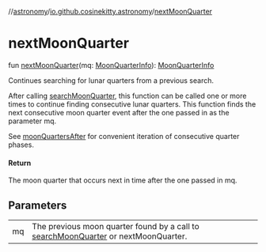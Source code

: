 //[astronomy](../../index.md)/[io.github.cosinekitty.astronomy](index.md)/[nextMoonQuarter](next-moon-quarter.md)

# nextMoonQuarter

fun [nextMoonQuarter](next-moon-quarter.md)(mq: [MoonQuarterInfo](-moon-quarter-info/index.md)): [MoonQuarterInfo](-moon-quarter-info/index.md)

Continues searching for lunar quarters from a previous search.

After calling [searchMoonQuarter](search-moon-quarter.md), this function can be called one or more times to continue finding consecutive lunar quarters. This function finds the next consecutive moon quarter event after the one passed in as the parameter mq.

See [moonQuartersAfter](moon-quarters-after.md) for convenient iteration of consecutive quarter phases.

#### Return

The moon quarter that occurs next in time after the one passed in mq.

## Parameters

| | |
|---|---|
| mq | The previous moon quarter found by a call to [searchMoonQuarter](search-moon-quarter.md) or nextMoonQuarter. |
